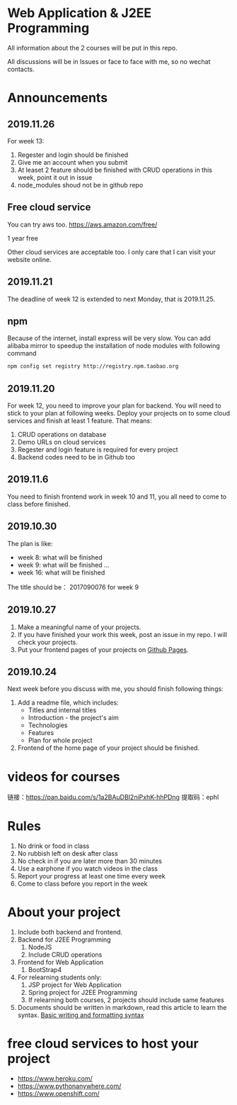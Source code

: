 # Web Application & J2EE Programming

All information about the 2 courses will be put in this repo. 

All discussions will be in Issues or face to face with me, so no wechat contacts.

# Announcements

## 2019.11.26
For week 13:
1. Regester and login should be finished
2. Give me an account when you submit
3. At leaset 2 feature should be finished with CRUD operations in this week, point it out in issue
4. node_modules shoud not be in github repo


## Free cloud service

You can try aws too. https://aws.amazon.com/free/

1 year free

Other cloud services are acceptable too. I only care that I can visit your website online.

## 2019.11.21

The deadline of week 12 is extended to next Monday, that is 2019.11.25.

## npm 

Because of the internet, install express will be very slow. You can add alibaba mirror to speedup the installation of node modules with following command
``` bash
npm config set registry http://registry.npm.taobao.org
```

## 2019.11.20

For week 12, you need to improve your plan for backend. You will need to stick to your plan at following weeks. Deploy your projects on to some cloud services and finish at least 1 feature. That means:
1. CRUD operations on database
2. Demo URLs on cloud services
3. Regester and login feature is required for every project
4. Backend codes need to be in Github too

## 2019.11.6

You need to finish frontend work in week 10 and 11, you all need to come to class before finished.


## 2019.10.30

The plan is like:

* week 8: what will be finished
* week 9: what will be finished
...
* week 16: what will be finished

The title should be： 2017090076 for week 9


## 2019.10.27

1. Make a meaningful name of your projects.
2. If you have finished your work this week, post an issue in my repo. I will check your projects.
3. Put your frontend pages of your projects on [Github Pages](https://pages.github.com/).


## 2019.10.24

Next week before you discuss with me, you should finish following things:
1. Add a readme file, which includes:
   * Titles and internal titles
   * Introduction - the project's aim
   * Technologies
   * Features
   * Plan for whole project
2. Frontend of the home page of your project should be finished.

# videos for courses

链接：https://pan.baidu.com/s/1a2BAuDBI2niPxhK-hhPDng 
提取码：ephl 


# Rules

1. No drink or food in class
2. No rubbish left on desk after class
3. No check in if you are later more than 30 minutes
4. Use a earphone if you watch videos in the class 
5. Report your progress at least one time every week
6. Come to class before you report in the week

# About your project

1. Include both backend and frontend. 
2. Backend for J2EE Programming
   1. NodeJS
   2. Include CRUD operations
3. Frontend for Web Application
   1. BootStrap4
4. For relearning students only: 
   1. JSP project for Web Application
   2. Spring project for J2EE Programming
   3. If relearning both courses, 2 projects should include same features
5. Documents should be written in markdown, read this article to learn the syntax. [Basic writing and formatting syntax](https://help.github.com/en/github/writing-on-github/basic-writing-and-formatting-syntax)

  # free cloud services to host your project

  * https://www.heroku.com/
  * https://www.pythonanywhere.com/
  * https://www.openshift.com/


